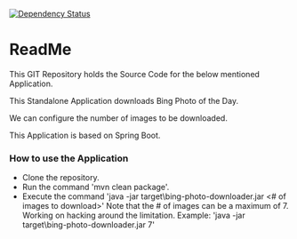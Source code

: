 
[![Dependency Status](https://www.versioneye.com/user/projects/575e1dd47757a0003bd4c2ac/badge.svg?style=flat)](https://www.versioneye.com/user/projects/575e1dd47757a0003bd4c2ac)
# ReadMe

This GIT Repository holds the Source Code for the below mentioned Application.

This Standalone Application downloads Bing Photo of the Day.

We can configure the number of images to be downloaded.

This Application is based on Spring Boot.

### How to use the Application

 - Clone the repository.
 - Run the command 'mvn clean package'.
 - Execute the command 'java -jar target\bing-photo-downloader.jar <# of images to download>'
    Note that the # of images can be a maximum of 7. Working on hacking around the limitation.
    Example: 'java -jar target\bing-photo-downloader.jar 7'
